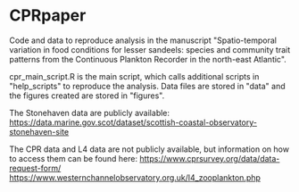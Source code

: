 # CPRpaper

Code and data to reproduce analysis in the manuscript "Spatio-temporal variation in food conditions for lesser sandeels: species and community trait patterns from the Continuous Plankton Recorder in the north-east Atlantic".

cpr_main_script.R is the main script, which calls additional scripts in "help_scripts" to reproduce the analysis. Data files are stored in "data" and the figures created are stored in "figures".

The Stonehaven data are publicly available: https://data.marine.gov.scot/dataset/scottish-coastal-observatory-stonehaven-site

The CPR data and L4 data are not publicly available, but information on how to access them can be found here:
https://www.cprsurvey.org/data/data-request-form/
https://www.westernchannelobservatory.org.uk/l4_zooplankton.php
